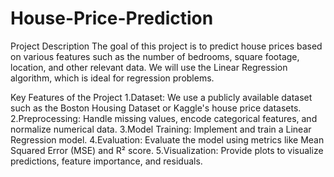 # House-Price-Prediction
Project Description
The goal of this project is to predict house prices based on various features such as the number of bedrooms, square footage, location, and other relevant data. We will use the Linear Regression algorithm, which is ideal for regression problems.

Key Features of the Project
1.Dataset: We use a publicly available dataset such as the Boston Housing Dataset or Kaggle's house price datasets.
2.Preprocessing: Handle missing values, encode categorical features, and normalize numerical data.
3.Model Training: Implement and train a Linear Regression model.
4.Evaluation: Evaluate the model using metrics like Mean Squared Error (MSE) and R² score.
5.Visualization: Provide plots to visualize predictions, feature importance, and residuals.
